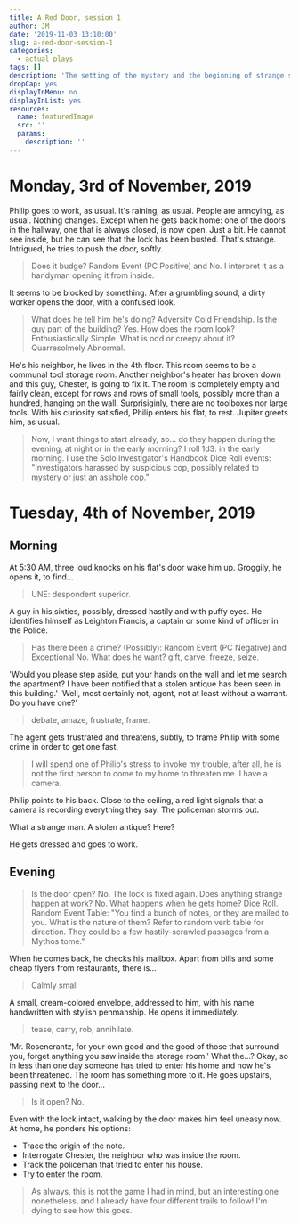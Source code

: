 ```yaml
---
title: A Red Door, session 1
author: JM
date: '2019-11-03 13:10:00'
slug: a-red-door-session-1
categories:
  - actual plays
tags: []
description: 'The setting of the mystery and the beginning of strange stuff.'
dropCap: yes
displayInMenu: no
displayInList: yes
resources:
  name: featuredImage
  src: ''
  params:
    description: ''
---
```


# Monday, 3rd of November, 2019

Philip goes to work, as usual. It's raining, as usual. People are annoying, as usual. Nothing changes. Except when he gets back home: one of the doors in the hallway, one that is always closed, is now open. Just a bit. He cannot see inside, but he can see that the lock has been busted. That's strange. Intrigued, he tries to push the door, softly.

> Does it budge? Random Event (PC Positive) and No. I interpret it as a handyman opening it from inside.

It seems to be blocked by something. After a grumbling sound, a dirty worker opens the door, with a confused look.

> What does he tell him he's doing? Adversity Cold Friendship.
> Is the guy part of the building? Yes.
> How does the room look? Enthusiastically Simple.
> What is odd or creepy about it? Quarresolmely Abnormal.

He's his neighbor, he lives in the 4th floor. This room seems to be a communal tool storage room. Another neighbor's heater has broken down and this guy, Chester, is going to fix it. The room is completely empty and fairly clean, except for rows and rows of small tools, possibly more than a hundred, hanging on the wall. Surprisiginly, there are no toolboxes nor large tools. With his curiosity satisfied, Philip enters his flat, to rest. Jupiter greets him, as usual.

> Now, I want things to start already, so... do they happen during the evening, at night or in the early morning? I roll 1d3: in the early morning.
> I use the Solo Investigator's Handbook Dice Roll events: "Investigators harassed by suspicious cop, possibly related to mystery or just an asshole cop."

# Tuesday, 4th of November, 2019

## Morning

At 5:30 AM, three loud knocks on his flat's door wake him up. Groggily, he opens it, to find...

> UNE: despondent superior.

A guy in his sixties, possibly, dressed hastily and with puffy eyes. He identifies himself as Leighton Francis, a captain or some kind of officer in the Police.

>Has there been a crime? (Possibly): Random Event (PC Negative) and Exceptional No.
What does he want? gift, carve, freeze, seize.

'Would you please step aside, put your hands on the wall and let me search the apartment? I have been notified that a stolen antique has been seen in this building.' 'Well, most certainly not, agent, not at least without a warrant. Do you have one?'

> debate, amaze, frustrate, frame.

The agent gets frustrated and threatens, subtly, to frame Philip with some crime in order to get one fast.

> I will spend one of Philip's stress to invoke my trouble, after all, he is not the first person to come to my home to threaten me. I have a camera.

Philip points to his back. Close to the ceiling, a red light signals that a camera is recording everything they say. The policeman storms out.

What a strange man. A stolen antique? Here?

He gets dressed and goes to work.

## Evening

> Is the door open? No. The lock is fixed again.
> Does anything strange happen at work? No.
> What happens when he gets home? Dice Roll. Random Event Table: "You find a bunch of notes, or they are mailed to you. What is the nature of them? Refer to random verb table for direction. They could be a few hastily-scrawled passages from a Mythos tome."

When he comes back, he checks his mailbox. Apart from bills and some cheap flyers from restaurants, there is...

> Calmly small

A small, cream-colored envelope, addressed to him, with his name handwritten with stylish penmanship. He opens it immediately.

> tease, carry, rob, annihilate.

'Mr. Rosencrantz, for your own good and the good of those that surround you, forget anything you saw inside the storage room.' What the...? Okay, so in less than one day someone has tried to enter his home and now he's been threatened. The room has something more to it. He goes upstairs, passing next to the door...

> Is it open? No.

Even with the lock intact, walking by the door makes him feel uneasy now. At home, he ponders his options:

- Trace the origin of the note.
- Interrogate Chester, the neighbor who was inside the room.
- Track the policeman that tried to enter his house.
- Try to enter the room.

> As always, this is not the game I had in mind, but an interesting one nonetheless, and I already have four different trails to follow! I'm dying to see how this goes.

